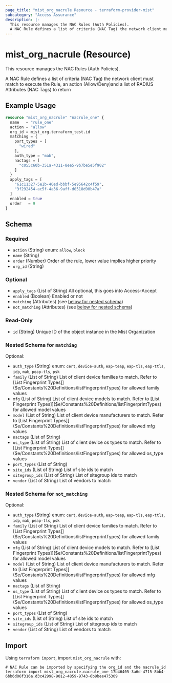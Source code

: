 ```yaml
---
page_title: "mist_org_nacrule Resource - terraform-provider-mist"
subcategory: "Access Assurance"
description: |-
  This resource manages the NAC Rules (Auth Policies).
  A NAC Rule defines a list of criteria (NAC Tag) the network client must match to execute the Rule, an action (Allow/Deny)and a list of RADIUS Attributes (NAC Tags) to return
---
```


# mist_org_nacrule (Resource)

This resource manages the NAC Rules (Auth Policies).

A NAC Rule defines a list of criteria (NAC Tag) the network client must match to execute the Rule, an action (Allow/Deny)and a list of RADIUS Attributes (NAC Tags) to return


## Example Usage

```terraform
resource "mist_org_nacrule" "nacrule_one" {
  name   = "rule_one"
  action = "allow"
  org_id = mist_org.terraform_test.id
  matching = {
    port_types = [
      "wired"
    ],
    auth_type = "mab",
    nactags = [
      "c055c60b-351a-4311-8ee5-9b7be5e5f902"
    ]
  }
  apply_tags = [
    "61c11327-5e1b-40ed-bbbf-5e95642c4f59",
    "3f292454-ac5f-4a36-9aff-d0518d90b47a"
  ]
  enabled = true
  order   = 9
}
```

<!-- schema generated by tfplugindocs -->
## Schema

### Required

- `action` (String) enum: `allow`, `block`
- `name` (String)
- `order` (Number) Order of the rule, lower value implies higher priority
- `org_id` (String)

### Optional

- `apply_tags` (List of String) All optional, this goes into Access-Accept
- `enabled` (Boolean) Enabled or not
- `matching` (Attributes) (see [below for nested schema](#nestedatt--matching))
- `not_matching` (Attributes) (see [below for nested schema](#nestedatt--not_matching))

### Read-Only

- `id` (String) Unique ID of the object instance in the Mist Organization

<a id="nestedatt--matching"></a>
### Nested Schema for `matching`

Optional:

- `auth_type` (String) enum: `cert`, `device-auth`, `eap-teap`, `eap-tls`, `eap-ttls`, `idp`, `mab`, `peap-tls`, `psk`
- `family` (List of String) List of client device families to match. Refer to [List Fingerprint Types]]($e/Constants%20Definitions/listFingerprintTypes) for allowed family values
- `mfg` (List of String) List of client device models to match. Refer to [List Fingerprint Types]]($e/Constants%20Definitions/listFingerprintTypes) for allowed model values
- `model` (List of String) List of client device manufacturers to match. Refer to [List Fingerprint Types]]($e/Constants%20Definitions/listFingerprintTypes) for allowed mfg values
- `nactags` (List of String)
- `os_type` (List of String) List of client device os types to match. Refer to [List Fingerprint Types]]($e/Constants%20Definitions/listFingerprintTypes) for allowed os_type values
- `port_types` (List of String)
- `site_ids` (List of String) List of site ids to match
- `sitegroup_ids` (List of String) List of sitegroup ids to match
- `vendor` (List of String) List of vendors to match


<a id="nestedatt--not_matching"></a>
### Nested Schema for `not_matching`

Optional:

- `auth_type` (String) enum: `cert`, `device-auth`, `eap-teap`, `eap-tls`, `eap-ttls`, `idp`, `mab`, `peap-tls`, `psk`
- `family` (List of String) List of client device families to match. Refer to [List Fingerprint Types]]($e/Constants%20Definitions/listFingerprintTypes) for allowed family values
- `mfg` (List of String) List of client device models to match. Refer to [List Fingerprint Types]]($e/Constants%20Definitions/listFingerprintTypes) for allowed model values
- `model` (List of String) List of client device manufacturers to match. Refer to [List Fingerprint Types]]($e/Constants%20Definitions/listFingerprintTypes) for allowed mfg values
- `nactags` (List of String)
- `os_type` (List of String) List of client device os types to match. Refer to [List Fingerprint Types]]($e/Constants%20Definitions/listFingerprintTypes) for allowed os_type values
- `port_types` (List of String)
- `site_ids` (List of String) List of site ids to match
- `sitegroup_ids` (List of String) List of sitegroup ids to match
- `vendor` (List of String) List of vendors to match



## Import
Using `terraform import`, import `mist_org_nacrule` with:
```shell
# NAC Rule can be imported by specifying the org_id and the nacrule_id
terraform import mist_org_nacrule.nacrule_one 17b46405-3a6d-4715-8bb4-6bb6d06f316a.d3c42998-9012-4859-9743-6b9bee475309
```